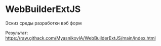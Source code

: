 # WebBuilderExtJS

Эскиз среды разработки вэб форм

Результат: 
https://raw.githack.com/MyasnikovIA/WebBuilderExtJS/main/index.html
<!--
https://raw.githack.com/
-->
